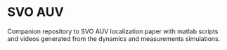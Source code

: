 # SVO AUV

Companion repository to SVO AUV localization paper with matlab scripts and videos generated from the dynamics and measurements simulations.

